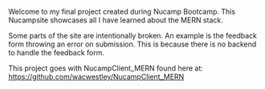 Welcome to my final project created during Nucamp Bootcamp.
This Nucampsite showcases all I have learned about the MERN stack.

Some parts of the site are intentionally broken.
An example is the feedback form throwing an error on submission.
This is because there is no backend to handle the feedback form.

This project goes with NucampClient_MERN found here at:
https://github.com/wacwestley/NucampClient_MERN